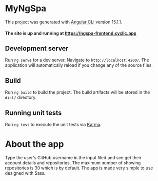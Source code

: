 # MyNgSpa

This project was generated with [Angular CLI](https://github.com/angular/angular-cli) version 15.1.1.

#### The site is up and running at https://ngspa-frontend.cyclic.app

## Development server

Run `ng serve` for a dev server. Navigate to `http://localhost:4200/`. The application will automatically reload if you change any of the source files.

## Build

Run `ng build` to build the project. The build artifacts will be stored in the `dist/` directory.

## Running unit tests

Run `ng test` to execute the unit tests via [Karma](https://karma-runner.github.io).

# About the app
Type the user's GitHub username in the input filed and see get their account details and repositories. The maximum number of showing repositories is 30 which is by default. The app is made very simple to use designed with Sass.